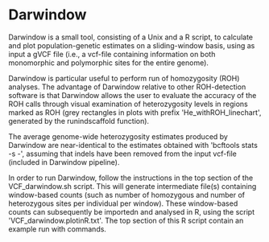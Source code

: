 # Darwindow

Darwindow is a small tool, consisting of a Unix and a R script, to calculate and plot population-genetic estimates on a sliding-window basis, using as input a gVCF file  (i.e., a vcf-file containing information on both monomorphic and polymorphic sites for the entire genome). 

Darwindow is particular useful to perform run of homozygosity (ROH) analyses. The advantage of Darwindow relative to other ROH-detection software is that Darwindow allows the user to evaluate the accuracy of the ROH calls through visual examination of heterozygosity levels in regions marked as ROH (grey rectangles in plots with prefix 'He_withROH_linechart', generated by the runindscaffold function).

The average genome-wide heterozygosity estimates produced by Darwindow are near-identical to the estimates obtained with 'bcftools stats -s -', assuming that indels have been removed from the input vcf-file (included in Darwindow pipeline).

In order to run Darwindow, follow the instructions in the top section of the VCF_darwindow.sh script.
This will generate intermediate file(s) containing window-based counts (such as number of homozygous and number of heterozygous sites per individual per window).
These window-based counts can subsequently be importedn and analysed in R, using the script 'VCF_darwindow.plotinR.txt'.
The top section of this R script contain an example run with commands.






